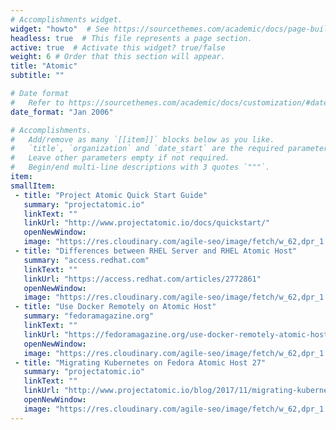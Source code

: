 ```yaml
---
# Accomplishments widget.
widget: "howto"  # See https://sourcethemes.com/academic/docs/page-builder/
headless: true  # This file represents a page section.
active: true  # Activate this widget? true/false
weight: 6 # Order that this section will appear.
title: "Atomic"
subtitle: ""

# Date format
#   Refer to https://sourcethemes.com/academic/docs/customization/#date-format
date_format: "Jan 2006"

# Accomplishments.
#   Add/remove as many `[[item]]` blocks below as you like.
#   `title`, `organization` and `date_start` are the required parameters.
#   Leave other parameters empty if not required.
#   Begin/end multi-line descriptions with 3 quotes `"""`.
item: 
smallItem: 
 - title: "Project Atomic Quick Start Guide"
   summary: "projectatomic.io"
   linkText: ""
   linkUrl: "http://www.projectatomic.io/docs/quickstart/" 
   openNewWindow: 
   image: "https://res.cloudinary.com/agile-seo/image/fetch/w_62,dpr_1.0,d_blank_am8gzx.png/https%3A%2F%2Flogo.clearbit.com%2Fprojectatomic.io%3Fsize%3D250"
 - title: "Differences between RHEL Server and RHEL Atomic Host"
   summary: "access.redhat.com"
   linkText: ""
   linkUrl: "https://access.redhat.com/articles/2772861" 
   openNewWindow: 
   image: "https://res.cloudinary.com/agile-seo/image/fetch/w_62,dpr_1.0,d_blank_am8gzx.png/https%3A%2F%2Flogo.clearbit.com%2Faccess.redhat.com%3Fsize%3D250"
 - title: "Use Docker Remotely on Atomic Host"
   summary: "fedoramagazine.org"
   linkText: ""
   linkUrl: "https://fedoramagazine.org/use-docker-remotely-atomic-host/" 
   openNewWindow: 
   image: "https://res.cloudinary.com/agile-seo/image/fetch/w_62,dpr_1.0,d_blank_am8gzx.png/https%3A%2F%2Flogo.clearbit.com%2Ffedoramagazine.org%3Fsize%3D250"
 - title: "Migrating Kubernetes on Fedora Atomic Host 27"
   summary: "projectatomic.io"
   linkText: ""
   linkUrl: "http://www.projectatomic.io/blog/2017/11/migrating-kubernetes-on-fedora-atomic-host-27/" 
   openNewWindow: 
   image: "https://res.cloudinary.com/agile-seo/image/fetch/w_62,dpr_1.0,d_blank_am8gzx.png/https%3A%2F%2Flogo.clearbit.com%2Fprojectatomic.io%3Fsize%3D250"
---
```



    
